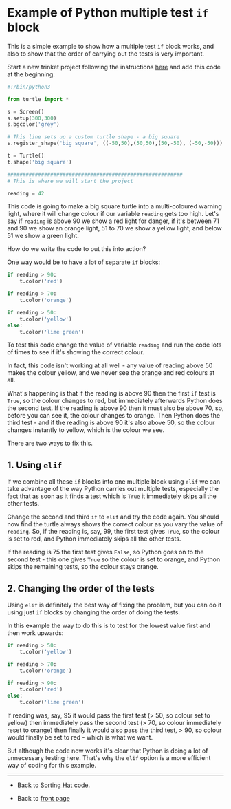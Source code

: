 # Example of Python multiple test ```if``` block

This is a simple example to show how a multiple test ```if``` block works, and also to show that the order of carrying out the tests is very important.

Start a new trinket project following the instructions [here](../trinket_basics/using_trinket.md#starting-a-new-trinket-project) and add this code at the beginning:

``` python
#!/bin/python3

from turtle import *

s = Screen()
s.setup(300,300)
s.bgcolor('grey')

# This line sets up a custom turtle shape - a big square
s.register_shape('big square', ((-50,50),(50,50),(50,-50), (-50,-50)))

t = Turtle()
t.shape('big square')

#########################################################
# This is where we will start the project

reading = 42
```

This code is going to make a big square turtle into a multi-coloured warning light, where it will change colour if our variable ```reading``` gets too high. Let's say if ```reading``` is above 90 we show a red light for danger, if it's between 71 and 90 we show an orange light, 51 to 70 we show a yellow light, and below 51 we show a green light.

How do we write the code to put this into action?

One way would be to have a lot of separate ```if``` blocks:

``` python
if reading > 90:
    t.color('red')

if reading > 70:
    t.color('orange')

if reading > 50:
    t.color('yellow')
else:
    t.color('lime green')
```

To test this code change the value of variable ```reading``` and run the code lots of times to see if it's showing the correct colour.

In fact, this code isn't working at all well - any value of reading above 50 makes the colour yellow, and we never see the orange and red colours at all.

What's happening is that if the reading is above 90 then the first ```if``` test is ```True```, so the colour changes to red, but immediately afterwards Python does the second test. If the reading is above 90 then it must also be above 70, so, before you can see it, the colour changes to orange. Then Python does the third test - and if the reading is above 90 it's also above 50, so the colour changes instantly to yellow, which is the colour we see.

There are two ways to fix this.

## 1. Using ```elif```

If we combine all these ```if``` blocks into one multiple block using ```elif``` we can take advantage of the way Python carries out multiple tests, especially the fact that as soon as it finds a test which is ```True``` it immediately skips all the other tests.

Change the second and third ```if``` to ```elif``` and try the code again. You should now find the turtle always shows the correct colour as you vary the value of ```reading```. So, if the reading is, say, 99, the first test gives ```True```, so the colour is set to red, and Python immediately skips all the other tests.

If the reading is 75 the first test gives ```False```, so Python goes on to the second test - this one gives ```True``` so the colour is set to orange, and Python skips the remaining tests, so the colour stays orange.

## 2. Changing the order of the tests

Using ```elif``` is definitely the best way of fixing the problem, but you can do it using just ```if``` blocks by changing the order of doing the tests.

In this example the way to do this is to test for the lowest value first and then work upwards:

``` python
if reading > 50:
    t.color('yellow')

if reading > 70:
    t.color('orange')

if reading > 90:
    t.color('red')
else:
    t.color('lime green')
```

If reading was, say, 95 it would pass the first test (> 50, so colour set to yellow) then immediately pass the second test (> 70, so colour immediately reset to orange) then finally it would also pass the third test, > 90, so colour would finally be set to red - which is what we want.

But although the code now works it's clear that Python is doing a lot of unnecessary testing here. That's why the ```elif``` option is a more efficient way of coding for this example.

-----

- Back to [Sorting Hat code](../step4/step4.md#sorting-hat).

- Back to [front page](../README.md)
